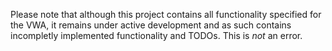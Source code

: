 Please note that although this project contains all functionality specified for the VWA, it remains
under active development and as such contains incompletly implemented functionality and TODOs.
This is *not* an error.
